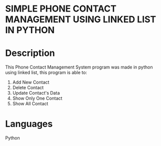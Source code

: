 # SIMPLE PHONE CONTACT MANAGEMENT USING LINKED LIST IN PYTHON

# Description
This Phone Contact Management System program was made in python using linked list, this program is able to:
1. Add New Contact
2. Delete Contact
3. Update Contact's Data
4. Show Only One Contact
5. Show All Contact

# Languages
Python
